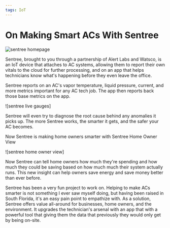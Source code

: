 ```yaml
---
tags: IoT
---
```


# On Making Smart ACs With Sentree

![sentree homepage](/imgs/sentree-homepage.jpg)

Sentree, brought to you through a partnership of Alert Labs and Watsco, is an IoT device that attaches to AC systems, allowing them to report their own vitals to the cloud for further processing, and on an app that helps technicians know what's happening before they even leave the office.

Sentree reports on an AC's vapor temperature, liquid pressure, current, and more metrics important for any AC tech job. The app then reports back those base metrics on the app.

![sentree live gauges]

Sentree will even try to diagnose the root cause behind any anomalies it picks up. The more Sentree works, the smarter it gets, and the safer your AC becomes.

Now Sentree is making home owners smarter with Sentree Home Owner View

![sentree home owner view]

Now Sentree can tell home owners how much they're spending and how much they could be saving based on how much much their system actually runs. This new insight can help owners save energy and save money better than ever before.

Sentree has been a very fun project to work on. Helping to make ACs smarter is not something I ever saw myself doing, but having been raised in South Florida, it's an easy pain point to empathize with. As a solution, Sentree offers value all-around for businesses, home owners, and the environment. It upgrades the technician's arsenal with an app that with a powerful tool that giving them the data that previously they would only get by being on-site.
